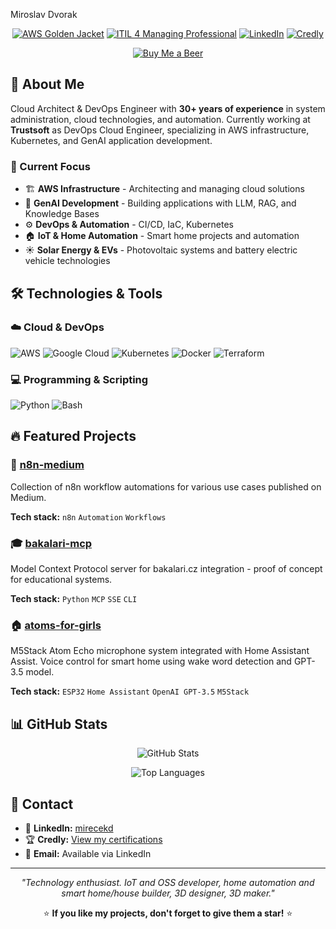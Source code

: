 Miroslav Dvorak

<div align="center">
  
[![AWS Golden Jacket](https://img.shields.io/badge/AWS-Golden%20Jacket-FF9900?style=for-the-badge&logo=amazon-aws&logoColor=white)](https://aws.amazon.com/developer/community/heroes/)
[![ITIL 4 Managing Professional](https://img.shields.io/badge/ITIL%204-Managing%20Professional-0066CC?style=for-the-badge)](https://www.axelos.com/certifications/itil-service-management)
[![LinkedIn](https://img.shields.io/badge/LinkedIn-0077B5?style=for-the-badge&logo=linkedin&logoColor=white&logo=linkedin)](https://www.linkedin.com/in/mirecekd/)
[![Credly](https://img.shields.io/badge/Credly-FF6B35?style=for-the-badge&logo=credly&logoColor=white)](https://www.credly.com/users/mirecekd)

</div>

<div align="center">  
  
[![Buy Me a Beer](https://img.shields.io/badge/If%20you%20like%20my%20work%20you%20can-Buy%20Me%20a%20Beer%20🍺-FFDF55?style=for-the-badge&logoColor=white)](https://buymeacoffee.com/mirecekdg)

</div>



## 🚀 About Me

Cloud Architect & DevOps Engineer with **30+ years of experience** in system administration, cloud technologies, and automation. Currently working at **Trustsoft** as DevOps Cloud Engineer, specializing in AWS infrastructure, Kubernetes, and GenAI application development.

### 🎯 Current Focus
- 🏗️ **AWS Infrastructure** - Architecting and managing cloud solutions
- 🤖 **GenAI Development** - Building applications with LLM, RAG, and Knowledge Bases
- ⚙️ **DevOps & Automation** - CI/CD, IaC, Kubernetes
- 🏠 **IoT & Home Automation** - Smart home projects and automation
- ☀️ **Solar Energy & EVs** - Photovoltaic systems and battery electric vehicle technologies

## 🛠️ Technologies & Tools

### ☁️ Cloud & DevOps
![AWS](https://img.shields.io/badge/AWS-232F3E?style=flat-square&logo=amazon-aws&logoColor=white)
![Google Cloud](https://img.shields.io/badge/Google%20Cloud-4285F4?style=flat-square&logo=google-cloud&logoColor=white)
![Kubernetes](https://img.shields.io/badge/Kubernetes-326CE5?style=flat-square&logo=kubernetes&logoColor=white)
![Docker](https://img.shields.io/badge/Docker-2496ED?style=flat-square&logo=docker&logoColor=white)
![Terraform](https://img.shields.io/badge/Terraform-623CE4?style=flat-square&logo=terraform&logoColor=white)

### 💻 Programming & Scripting
![Python](https://img.shields.io/badge/Python-3776AB?style=flat-square&logo=python&logoColor=white)
![Bash](https://img.shields.io/badge/Bash-4EAA25?style=flat-square&logo=gnu-bash&logoColor=white)

## 🔥 Featured Projects

### 🔧 [n8n-medium](https://github.com/mirecekd/n8n-medium)
Collection of n8n workflow automations for various use cases published on Medium.

**Tech stack:** `n8n` `Automation` `Workflows`

### 🎓 [bakalari-mcp](https://github.com/mirecekd/bakalari-mcp)
Model Context Protocol server for bakalari.cz integration - proof of concept for educational systems.

**Tech stack:** `Python` `MCP` `SSE` `CLI`

### 🏠 [atoms-for-girls](https://github.com/mirecekd/atoms-for-girls)
M5Stack Atom Echo microphone system integrated with Home Assistant Assist. Voice control for smart home using wake word detection and GPT-3.5 model.

**Tech stack:** `ESP32` `Home Assistant` `OpenAI GPT-3.5` `M5Stack`

## 📊 GitHub Stats

<div align="center">
  
![GitHub Stats](https://github-readme-stats.vercel.app/api?username=mirecekd&show_icons=true&theme=dark&hide_border=true)

![Top Languages](https://github-readme-stats.vercel.app/api/top-langs/?username=mirecekd&layout=compact&theme=dark&hide_border=true)

</div>

## 💬 Contact

- 💼 **LinkedIn:** [mirecekd](https://www.linkedin.com/in/mirecekd/)
- 🏆 **Credly:** [View my certifications](https://www.credly.com/users/mirecekd)
- 📧 **Email:** Available via LinkedIn

---

<div align="center">

*"Technology enthusiast. IoT and OSS developer, home automation and smart home/house builder, 3D designer, 3D maker."*

⭐ **If you like my projects, don't forget to give them a star!** ⭐

</div>
